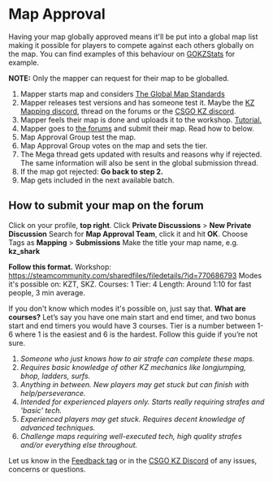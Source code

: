 # Map Approval

Having your map globally approved means it'll be put into a global map list making it possible for players to compete against each others globally on the map. You can find examples of this behaviour on [GOKZStats](https://gokzstats.com) for example.

**NOTE:** Only the mapper can request for their map to be globalled.

1. Mapper starts map and considers [The Global Map Standards](https://forum.gokz.org/p/map-standards)
2. Mapper releases test versions and has someone test it. Maybe the [KZ Mapping discord](https://discord.gg/uuxesuC), thread on the forums or the [CSGO KZ discord](https://discord.gg/csgokz).
3. Mapper feels their map is done and uploads it to the workshop. [Tutorial.](https://www.youtube.com/watch?v=8_OWul0E4dY)
4. Mapper goes to [the forums](http://forum.gokz.org) and submit their map. Read how to below.
5. Map Approval Group test the map.
6. Map Approval Group votes on the map and sets the tier.
7. The Mega thread gets updated with results and reasons why if rejected. The same information will also be sent in the global submission thread.
8. If the map got rejected: **Go back to step 2.**
9. Map gets included in the next available batch.

## How to submit your map on the forum
Click on your profile, **top right**.
Click **Private Discussions** > **New Private Discussion**
Search for **Map Approval Team**, click it and hit **OK**.
Choose Tags as **Mapping** > **Submissions**
Make the title your map name, e.g. **kz_shark**

**Follow this format.**
Workshop: https://steamcommunity.com/sharedfiles/filedetails/?id=770686793
Modes it's possible on: KZT, SKZ.
Courses: 1
Tier: 4
Length: Around 1:10 for fast people, 3 min average.

If you don't know which modes it's possible on, just say that.
**What are courses?**
Let’s say you have one main start and end timer, and two bonus start and end timers you would have 3 courses.
Tier is a number between 1-6 where 1 is the easiest and 6 is the hardest. Follow this guide if you’re not sure.

1. _Someone who just knows how to air strafe can complete these maps._
2. _Requires basic knowledge of other KZ mechanics like longjumping, bhop, ladders, surfs._
3. _Anything in between. New players may get stuck but can finish with help/perseverance._
4. _Intended for experienced players only. Starts really requiring strafes and 'basic' tech._
5. _Experienced players may get stuck. Requires decent knowledge of advanced techniques._
6. _Challenge maps requiring well-executed tech, high quality strafes and/or everything else throughout._

Let us know in the [Feedback tag](https://forum.gokz.org/t/fb) or in the [CSGO KZ Discord](https://discord.gg/csgokz) of any issues, concerns or questions.